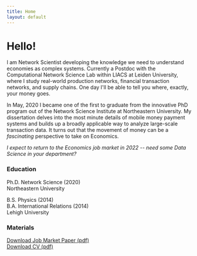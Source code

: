 ```yaml
---
title: Home
layout: default
---
```


# Hello!

I am Network Scientist developing the knowledge we need to understand economies as complex systems. Currently a Postdoc with the Computational Network Science Lab within LIACS at Leiden University, where I study real-world production networks, financial transaction networks, and supply chains. One day I'll be able to tell you where, exactly, your money goes. 

In May, 2020 I became one of the first to graduate from the innovative PhD program out of the Network Science Institute at Northeastern University. My dissertation delves into the most minute details of mobile money payment systems and builds up a broadly applicable way to analyze large-scale transaction data. It turns out that the movement of money can be a *fascinating* perspective to take on Economics.     

*I expect to return to the Economics job market in 2022 -- need some Data Science in your department?*

### Education

Ph.D. Network Science (2020)      
Northeastern University

B.S. Physics (2014)    
B.A. International Relations (2014)     
Lehigh University

### Materials

[Download Job Market Paper (pdf)](/assets/files/Mattsson_JMP.pdf)  
[Download CV (pdf)](/assets/files/Mattsson_CV.pdf)
